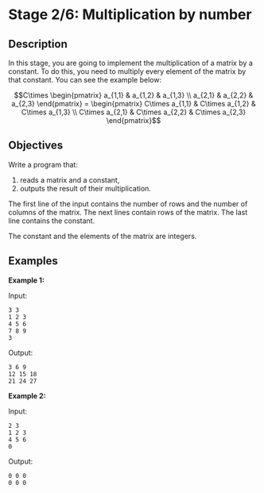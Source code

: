 # Stage 2/6: Multiplication by number
## Description
In this stage, you are going to implement the multiplication of a matrix by a constant. To do this, you need to multiply every element of the matrix by that constant. You can see the example below:

```math
C\times
\begin{pmatrix}
a_{1,1} & a_{1,2} & a_{1,3} \\
a_{2,1} & a_{2,2} & a_{2,3} \end{pmatrix}
=
\begin{pmatrix}
C\times a_{1,1} & C\times a_{1,2} & C\times a_{1,3} \\
C\times a_{2,1} & C\times a_{2,2} & C\times a_{2,3} \end{pmatrix}
```

## Objectives
Write a program that:
1. reads a matrix and a constant,
2. outputs the result of their multiplication.

The first line of the input contains the number of rows and the number of columns of the matrix. The next lines contain rows of the matrix. The last line contains the constant.

The constant and the elements of the matrix are integers.

## Examples
<b>Example 1:</b>

Input:
```
3 3
1 2 3
4 5 6
7 8 9
3
```

Output:
```
3 6 9
12 15 18
21 24 27
```

<b>Example 2:</b>

Input:
```
2 3
1 2 3
4 5 6
0
```

Output:
```
0 0 0
0 0 0
```
